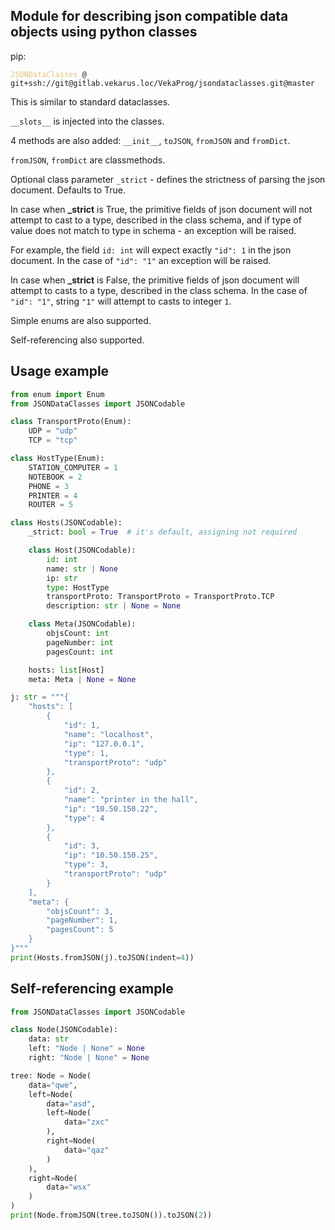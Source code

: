 ## Module for describing json compatible data objects using python classes

pip:
<pre><code><span style="color: #e5c07b">JSONDataClasses</span> @ git+ssh://git@gitlab.vekarus.loc/VekaProg/jsondataclasses.git@master
</code></pre>

This is similar to standard dataclasses.

`__slots__` is injected into the classes.

4 methods are also added: `__init__`, `toJSON`, `fromJSON` and `fromDict`.

`fromJSON`, `fromDict` are classmethods.

Optional class parameter `_strict` - defines the strictness of parsing the json document. Defaults to True.

In case when **_strict** is True, the primitive fields of json document will not attempt to cast to a type, described in the class schema, and if type of value does not match to type in schema - an exception will be raised.

For example, the field `id: int` will expect exactly `"id": 1` in the json document.
In the case of `"id": "1"` an exception will be raised.

In case when **_strict** is False, the primitive fields of json document will attempt to casts to a type, described in the class schema.
In the case of `"id": "1"`, string `"1"` will attempt to casts to integer `1`.

Simple enums are also supported.

Self-referencing also supported.

## Usage example
```python
from enum import Enum
from JSONDataClasses import JSONCodable

class TransportProto(Enum):
    UDP = "udp"
    TCP = "tcp"

class HostType(Enum):
    STATION_COMPUTER = 1
    NOTEBOOK = 2
    PHONE = 3
    PRINTER = 4
    ROUTER = 5

class Hosts(JSONCodable):
    _strict: bool = True  # it's default, assigning not required

    class Host(JSONCodable):
        id: int
        name: str | None
        ip: str
        type: HostType
        transportProto: TransportProto = TransportProto.TCP
        description: str | None = None

    class Meta(JSONCodable):
        objsCount: int
        pageNumber: int
        pagesCount: int

    hosts: list[Host]
    meta: Meta | None = None

j: str = """{
    "hosts": [
        {
            "id": 1,
            "name": "localhost",
            "ip": "127.0.0.1",
            "type": 1,
            "transportProto": "udp"
        },
        {
            "id": 2,
            "name": "printer in the hall",
            "ip": "10.50.150.22",
            "type": 4
        },
        {
            "id": 3,
            "ip": "10.50.150.25",
            "type": 3,
            "transportProto": "udp"
        }
    ],
    "meta": {
        "objsCount": 3,
        "pageNumber": 1,
        "pagesCount": 5
    }
}"""
print(Hosts.fromJSON(j).toJSON(indent=4))
```

## Self-referencing example

```python
from JSONDataClasses import JSONCodable

class Node(JSONCodable):
    data: str
    left: "Node | None" = None
    right: "Node | None" = None

tree: Node = Node(
    data="qwe",
    left=Node(
        data="asd",
        left=Node(
            data="zxc"
        ),
        right=Node(
            data="qaz"
        )
    ),
    right=Node(
        data="wsx"
    )
)
print(Node.fromJSON(tree.toJSON()).toJSON(2))
```
